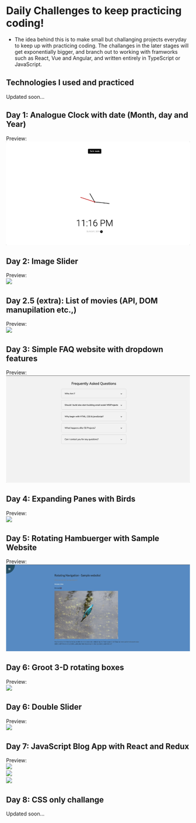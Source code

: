 # Daily Challenges to keep practicing coding! #
- The idea behind this is to make small but challanging projects everyday to keep up with practicing coding. The challanges in the later stages will get exponentially bigger, and branch out to working with framworks such as React, Vue and Angular, and written entirely in TypeScript or JavaScript.

## Technologies I used and practiced
Updated soon...

## Day 1: Analogue Clock with date (Month, day and Year)
Preview:<br>![](day1/clock-day1.gif)<br>

## Day 2: Image Slider
Preview:<br>![](day2/slider-day2.gif)<br>

## Day 2.5 (extra): List of movies (API, DOM manupilation etc.,)
Preview:<br>![](day2movie/movie-day2.gif)<br>

## Day 3: Simple FAQ website with dropdown features
Preview:<br>![](day3/faq-day3.gif)<br>

## Day 4: Expanding Panes with Birds
Preview:<br>![](day4/day4-birds.gif)<br>

## Day 5: Rotating Hambuerger with Sample Website
Preview:<br>![](day5/rotating-websiteday5.gif)<br>

## Day 6: Groot 3-D rotating boxes
Preview:<br>![](day6/groot-day6.gif)<br>

## Day 6: Double Slider
Preview:<br>![](day6doubleslider/doubleslider-day6.gif)<br>

## Day 7: JavaScript Blog App with React and Redux
Preview:<br>![](https://user-images.githubusercontent.com/78724676/190140609-0b21f6f7-845a-4956-a92f-ec51a18a959f.png)<br>
![](https://user-images.githubusercontent.com/78724676/190141115-bc9df1aa-4284-4d3e-831c-1331b7766b92.png)<br>
![](https://user-images.githubusercontent.com/78724676/190141189-d7d86b2c-b4dd-4555-922d-b80e871fc053.png)

## Day 8: CSS only challange
Updated soon...
